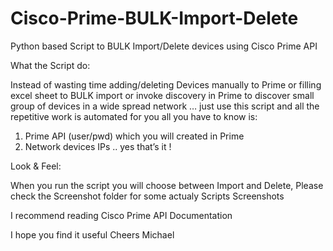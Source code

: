 # Cisco-Prime-BULK-Import-Delete
Python based Script to BULK Import/Delete devices using Cisco Prime API


What the Script do:

Instead of wasting time adding/deleting Devices manually to Prime or filling excel sheet to BULK import or invoke discovery in Prime to discover small group of devices in a wide spread network … just use this script and all the repetitive work is automated for you
all you have to know is:

1) Prime API (user/pwd) which you will created in Prime 
2) Network devices IPs .. yes that’s it !



Look & Feel:

When you run the script you will choose between Import and Delete, Please check the Screenshot folder for some actualy Scripts
Screenshots




I recommend reading Cisco Prime API Documentation 

I hope you find it useful
Cheers
Michael
